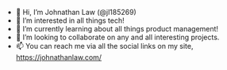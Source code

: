 - 👋 Hi, I’m Johnathan Law (@jl185269)
- 👀 I’m interested in all things tech!
- 🌱 I’m currently learning about all things product management!
- 💞️ I’m looking to collaborate on any and all interesting projects.
- 📫 You can reach me via all the social links on my site, https://johnathanlaw.com/

<!---
jl185269/jl185269 is a ✨ special ✨ repository because its `README.md` (this file) appears on your GitHub profile.
You can click the Preview link to take a look at your changes.
--->
